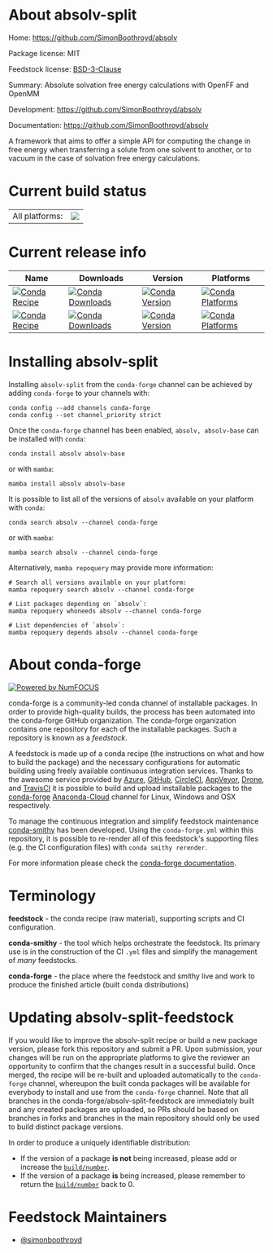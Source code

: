 About absolv-split
==================

Home: https://github.com/SimonBoothroyd/absolv

Package license: MIT

Feedstock license: [BSD-3-Clause](https://github.com/conda-forge/absolv-feedstock/blob/main/LICENSE.txt)

Summary: Absolute solvation free energy calculations with OpenFF and OpenMM

Development: https://github.com/SimonBoothroyd/absolv

Documentation: https://github.com/SimonBoothroyd/absolv

A framework that aims to offer a simple API for computing the change in free energy when transferring
a solute from one solvent to another, or to vacuum in the case of solvation free energy calculations.


Current build status
====================


<table><tr><td>All platforms:</td>
    <td>
      <a href="https://dev.azure.com/conda-forge/feedstock-builds/_build/latest?definitionId=14876&branchName=main">
        <img src="https://dev.azure.com/conda-forge/feedstock-builds/_apis/build/status/absolv-feedstock?branchName=main">
      </a>
    </td>
  </tr>
</table>

Current release info
====================

| Name | Downloads | Version | Platforms |
| --- | --- | --- | --- |
| [![Conda Recipe](https://img.shields.io/badge/recipe-absolv-green.svg)](https://anaconda.org/conda-forge/absolv) | [![Conda Downloads](https://img.shields.io/conda/dn/conda-forge/absolv.svg)](https://anaconda.org/conda-forge/absolv) | [![Conda Version](https://img.shields.io/conda/vn/conda-forge/absolv.svg)](https://anaconda.org/conda-forge/absolv) | [![Conda Platforms](https://img.shields.io/conda/pn/conda-forge/absolv.svg)](https://anaconda.org/conda-forge/absolv) |
| [![Conda Recipe](https://img.shields.io/badge/recipe-absolv--base-green.svg)](https://anaconda.org/conda-forge/absolv-base) | [![Conda Downloads](https://img.shields.io/conda/dn/conda-forge/absolv-base.svg)](https://anaconda.org/conda-forge/absolv-base) | [![Conda Version](https://img.shields.io/conda/vn/conda-forge/absolv-base.svg)](https://anaconda.org/conda-forge/absolv-base) | [![Conda Platforms](https://img.shields.io/conda/pn/conda-forge/absolv-base.svg)](https://anaconda.org/conda-forge/absolv-base) |

Installing absolv-split
=======================

Installing `absolv-split` from the `conda-forge` channel can be achieved by adding `conda-forge` to your channels with:

```
conda config --add channels conda-forge
conda config --set channel_priority strict
```

Once the `conda-forge` channel has been enabled, `absolv, absolv-base` can be installed with `conda`:

```
conda install absolv absolv-base
```

or with `mamba`:

```
mamba install absolv absolv-base
```

It is possible to list all of the versions of `absolv` available on your platform with `conda`:

```
conda search absolv --channel conda-forge
```

or with `mamba`:

```
mamba search absolv --channel conda-forge
```

Alternatively, `mamba repoquery` may provide more information:

```
# Search all versions available on your platform:
mamba repoquery search absolv --channel conda-forge

# List packages depending on `absolv`:
mamba repoquery whoneeds absolv --channel conda-forge

# List dependencies of `absolv`:
mamba repoquery depends absolv --channel conda-forge
```


About conda-forge
=================

[![Powered by
NumFOCUS](https://img.shields.io/badge/powered%20by-NumFOCUS-orange.svg?style=flat&colorA=E1523D&colorB=007D8A)](https://numfocus.org)

conda-forge is a community-led conda channel of installable packages.
In order to provide high-quality builds, the process has been automated into the
conda-forge GitHub organization. The conda-forge organization contains one repository
for each of the installable packages. Such a repository is known as a *feedstock*.

A feedstock is made up of a conda recipe (the instructions on what and how to build
the package) and the necessary configurations for automatic building using freely
available continuous integration services. Thanks to the awesome service provided by
[Azure](https://azure.microsoft.com/en-us/services/devops/), [GitHub](https://github.com/),
[CircleCI](https://circleci.com/), [AppVeyor](https://www.appveyor.com/),
[Drone](https://cloud.drone.io/welcome), and [TravisCI](https://travis-ci.com/)
it is possible to build and upload installable packages to the
[conda-forge](https://anaconda.org/conda-forge) [Anaconda-Cloud](https://anaconda.org/)
channel for Linux, Windows and OSX respectively.

To manage the continuous integration and simplify feedstock maintenance
[conda-smithy](https://github.com/conda-forge/conda-smithy) has been developed.
Using the ``conda-forge.yml`` within this repository, it is possible to re-render all of
this feedstock's supporting files (e.g. the CI configuration files) with ``conda smithy rerender``.

For more information please check the [conda-forge documentation](https://conda-forge.org/docs/).

Terminology
===========

**feedstock** - the conda recipe (raw material), supporting scripts and CI configuration.

**conda-smithy** - the tool which helps orchestrate the feedstock.
                   Its primary use is in the construction of the CI ``.yml`` files
                   and simplify the management of *many* feedstocks.

**conda-forge** - the place where the feedstock and smithy live and work to
                  produce the finished article (built conda distributions)


Updating absolv-split-feedstock
===============================

If you would like to improve the absolv-split recipe or build a new
package version, please fork this repository and submit a PR. Upon submission,
your changes will be run on the appropriate platforms to give the reviewer an
opportunity to confirm that the changes result in a successful build. Once
merged, the recipe will be re-built and uploaded automatically to the
`conda-forge` channel, whereupon the built conda packages will be available for
everybody to install and use from the `conda-forge` channel.
Note that all branches in the conda-forge/absolv-split-feedstock are
immediately built and any created packages are uploaded, so PRs should be based
on branches in forks and branches in the main repository should only be used to
build distinct package versions.

In order to produce a uniquely identifiable distribution:
 * If the version of a package **is not** being increased, please add or increase
   the [``build/number``](https://docs.conda.io/projects/conda-build/en/latest/resources/define-metadata.html#build-number-and-string).
 * If the version of a package **is** being increased, please remember to return
   the [``build/number``](https://docs.conda.io/projects/conda-build/en/latest/resources/define-metadata.html#build-number-and-string)
   back to 0.

Feedstock Maintainers
=====================

* [@simonboothroyd](https://github.com/simonboothroyd/)

